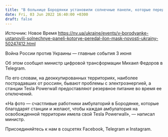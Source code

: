```yaml
---
title: "В больнице Бородянки установили солнечные панели, которые передал Илон Маск"
date: Fri, 03 Jun 2022 16:40:00 +0300
draft: false
---
```

Источник: Новое Время https://nv.ua/ukraine/events/v-borodyanke-ustanovili-solnechnye-paneli-kotorye-peredal-ilon-mask-novosti-ukrainy-50247412.html


Война России против Украины — главные события 3 июня

Об этом сообщил министр цифровой трансформации Михаил Федоров в Telegram.

По его словам, на деоккупированных территориях, наиболее пострадавших от россиян, бывают проблемы с электроэнергией, а станции Tesla Powerwall предоставляют резервное питание во время ее отключений.

«На фото — счастливые работники амбулаторий в Бородянке, которые благодарят станции и желают, чтобы каждая амбулатория на освобожденной территории имела свой Tesla Powerwall», — написал министр.

Присоединяйтесь к нам в соцсетях Facebook, Telegram и Instagram.
